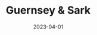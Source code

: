 ---
post_id:    2023-03-GG
title:      Guernsey & Sark
date:       2023-04-01
date_start: 2023-03-31
date_end:   2023-04-02
images:
  - ext:    2023-03-GG_00.jpg
    width:  3000
    height: 2000
    ar:			4-6
    meta:   Sark, La Coupée
tags:
  - Travel
  - Europe
---